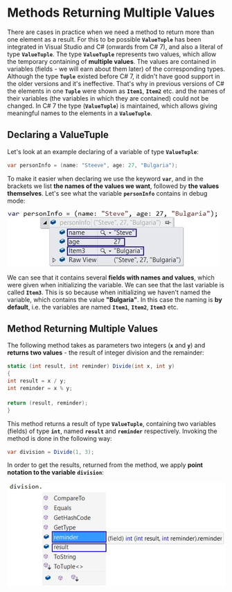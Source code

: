 # Methods Returning Multiple Values

There are cases in practice when we need a method to return more than one element as a result. For this to be possible **`ValueTuple`** has been integrated in Visual Studio and C# (onwards from C# 7), and also a literal of type **`ValueTuple`**. The type **`ValueTuple`** represents two values, which allow the temporary containing of **multiple values**. The values are contained in variables (fields - we will earn about them later) of the corresponding types. Although the type **`Tuple`** existed before C# 7, it didn't have good support in the older versions and it's ineffective. That's why in previous versions of C# the elements in one **`Tuple`** were shown as **`Item1`**, **`Item2`** etc. and the names of their variables (the variables in which they are contained) could not be changed. In C# 7 the type (**`ValueTuple`**) is maintained, which allows giving meaningful names to the elements in a **`ValueTuple`**.

## Declaring a ValueTuple

Let's look at an example declaring of a variable of type **`ValueTuple`**:

```csharp
var personInfo = (name: "Steeve", age: 27, "Bulgaria");
```

To make it easier when declaring we use the keyword **`var`**, and in the brackets we list **the names of the values we want**, followed by **the values themselves**. Let's see what the variable **`personInfo`** contains in debug mode:

![](/assets/chapter-10-images/15.Tuples-01.jpg)

We can see that it contains several **fields with names and values**, which were given when initializing the variable. We can see that the last variable is called **`Item3`**. This is so because when initializing we haven't named the variable, which contains the value **"Bulgaria"**. In this case the naming is **by default**, i.e. the variables are named **`Item1`**, **`Item2`**, **`Item3`** etc.

## Method Returning Multiple Values

The following method takes as parameters two integers (**`x`** and **`y`**) and **returns two values** - the result of integer division and the remainder:

```csharp
static (int result, int reminder) Divide(int x, int y)
{
int result = x / y;
int reminder = x % y;

return (result, reminder);
}
```

This method returns a result of type **`ValueTuple`**, containing two variables (fields) of type **`int`**, named **`result`** and **`reminder`** respectively. Invoking the method is done in the following way:

```csharp
var division = Divide(1, 3);
```

In order to get the results, returned from the method, we apply **point notation to the variable** **`division`**:

![](/assets/chapter-10-images/15.Tuples-02.jpg)
